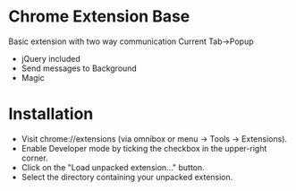 # Chrome Extension Base


Basic extension with two way communication Current Tab->Popup

  - jQuery included
  - Send messages to Background
  - Magic

# Installation

- Visit chrome://extensions (via omnibox or menu -> Tools -> Extensions).
- Enable Developer mode by ticking the checkbox in the upper-right corner.
- Click on the "Load unpacked extension..." button.
- Select the directory containing your unpacked extension.
